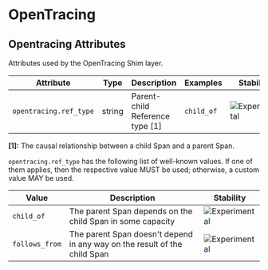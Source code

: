 <!--- Hugo front matter used to generate the website version of this page:
--->

<!-- NOTE: THIS FILE IS AUTOGENERATED. DO NOT EDIT BY HAND. -->
<!-- see templates/registry/markdown/attribute_namespace.md.j2 -->

# OpenTracing

## Opentracing Attributes

Attributes used by the OpenTracing Shim layer.

| Attribute              | Type   | Description                     | Examples   | Stability                                                        |
| ---------------------- | ------ | ------------------------------- | ---------- | ---------------------------------------------------------------- |
| `opentracing.ref_type` | string | Parent-child Reference type [1] | `child_of` | ![Experimental](https://img.shields.io/badge/-experimental-blue) |

**[1]:** The causal relationship between a child Span and a parent Span.

`opentracing.ref_type` has the following list of well-known values. If one of them applies, then the respective value MUST be used; otherwise, a custom value MAY be used.

| Value          | Description                                                               | Stability                                                        |
| -------------- | ------------------------------------------------------------------------- | ---------------------------------------------------------------- |
| `child_of`     | The parent Span depends on the child Span in some capacity                | ![Experimental](https://img.shields.io/badge/-experimental-blue) |
| `follows_from` | The parent Span doesn't depend in any way on the result of the child Span | ![Experimental](https://img.shields.io/badge/-experimental-blue) |
